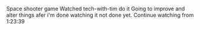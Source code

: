 Space shooter game 
Watched tech-with-tim do it
Going to improve and alter things afer i'm done watching it
not done yet. Continue watching from 1:23:39
